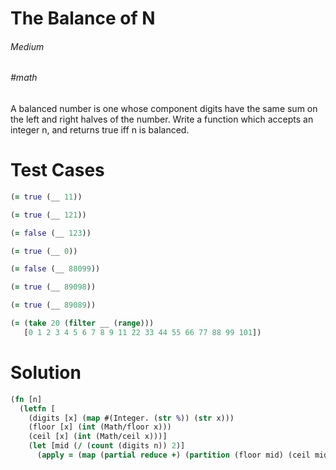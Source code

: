 # The Balance of N

###### Medium
###### #math

A balanced number is one whose component digits have the same sum on the left and right halves of the number. Write a function which accepts an integer n, and returns true iff n is balanced.

# Test Cases
```clojure
(= true (__ 11))
```
```clojure
(= true (__ 121))
```
```clojure
(= false (__ 123))
```
```clojure
(= true (__ 0))
```
```clojure
(= false (__ 88099))
```
```clojure
(= true (__ 89098))
```
```clojure
(= true (__ 89089))
```
```clojure
(= (take 20 (filter __ (range)))
   [0 1 2 3 4 5 6 7 8 9 11 22 33 44 55 66 77 88 99 101])  
```

# Solution
```clojure
(fn [n]
  (letfn [
    (digits [x] (map #(Integer. (str %)) (str x)))
    (floor [x] (int (Math/floor x)))
    (ceil [x] (int (Math/ceil x)))]
    (let [mid (/ (count (digits n)) 2)]
      (apply = (map (partial reduce +) (partition (floor mid) (ceil mid) (digits n)))))))
```
